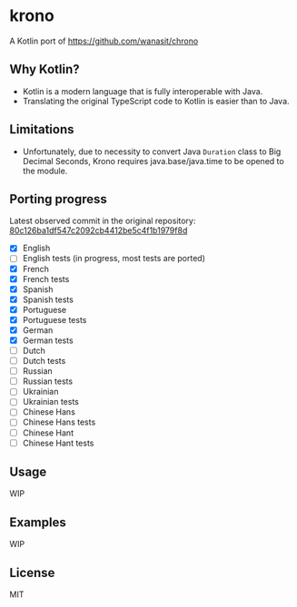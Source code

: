 # krono

A Kotlin port of https://github.com/wanasit/chrono

## Why Kotlin?

- Kotlin is a modern language that is fully interoperable with Java.
- Translating the original TypeScript code to Kotlin is easier than to Java.

## Limitations

- Unfortunately, due to necessity to convert Java `Duration` class to Big Decimal Seconds, Krono requires java.base/java.time to be opened to the module.

## Porting progress

Latest observed commit in the original repository: [80c126ba1df547c2092cb4412be5c4f1b1979f8d](https://github.com/wanasit/chrono/commit/80c126ba1df547c2092cb4412be5c4f1b1979f8d)

- [x] English
- [ ] English tests (in progress, most tests are ported)
- [x] French
- [x] French tests
- [x] Spanish
- [x] Spanish tests
- [x] Portuguese
- [x] Portuguese tests
- [x] German
- [x] German tests
- [ ] Dutch
- [ ] Dutch tests
- [ ] Russian
- [ ] Russian tests
- [ ] Ukrainian
- [ ] Ukrainian tests
- [ ] Chinese Hans
- [ ] Chinese Hans tests
- [ ] Chinese Hant
- [ ] Chinese Hant tests

## Usage 

WIP

## Examples 

WIP

## License

MIT
